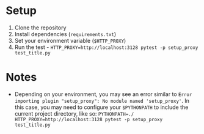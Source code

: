 # Setup
1. Clone the repository
2. Install dependencies (`requirements.txt`)
3. Set your environment variable (`$HTTP_PROXY`)
4. Run the test - `HTTP_PROXY=http://localhost:3128 pytest -p setup_proxy test_title.py`

# Notes
- Depending on your environment, you may see an error similar to `Error importing plugin "setup_proxy": No module named 'setup_proxy'`. In this case, you may need to configure your `$PYTHONPATH` to include the current project directory, like so: `PYTHONPATH=./ HTTP_PROXY=http://localhost:3128 pytest -p setup_proxy test_title.py`